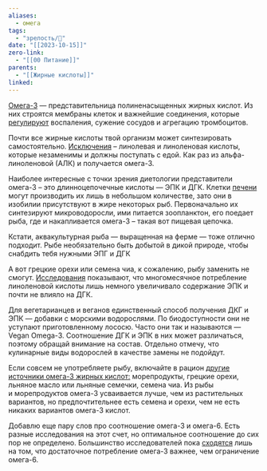 ```yaml
---
aliases:
  - омега
tags:
  - "зрелость/🌱"
date: "[[2023-10-15]]"
zero-link:
  - "[[00 Питание]]"
parents:
  - "[[Жирные кислоты]]"
linked:
---
```

[Омега-3](https://ods.od.nih.gov/factsheets/Omega3FattyAcids-HealthProfessional/) — представительница полиненасыщенных жирных кислот. Из них строятся мембраны клеток и важнейшие соединения, которые [регулируют](https://pubmed.ncbi.nlm.nih.gov/26374175/) воспаления, сужение сосудов и агрегацию тромбоцитов.

Почти все жирные кислоты твой организм может синтезировать самостоятельно. [Исключения](https://lpi.oregonstate.edu/mic/other-nutrients/essential-fatty-acids#-authors-reviewers) – линолевая и линоленовая кислоты, которые незаменимы и должны поступать с едой. Как раз из альфа-линоленовой (АЛК) и получается омега-3.

Наиболее интересные с точки зрения диетологии представители омега-3 – это длинноцепочечные кислоты — ЭПК и ДГК. Клетки [печени](Печень.md) могут производить их лишь в небольшом количестве, зато они в изобилии присутствуют в жире некоторых рыб. Первоначально их синтезируют микроводоросли, ими питается зоопланктон, его поедает рыба, где и накапливается омега-3 – такая вот пищевая цепочка.

Кстати, аквакультурная рыба — выращенная на ферме — тоже отлично подходит. Рыбе необязательно быть добытой в дикой природе, чтобы снабдить тебя нужными ЭПГ и ДГК

А вот грецкие орехи или семена чиа, к сожалению, рыбу заменить не смогут. [Исследования](https://rnd.edpsciences.org/articles/rnd/abs/2005/05/r5505/r5505.html) показывают, что многомесячное потребление линоленовой кислоты лишь немного увеличивало содержание ЭПК и почти не влияло на ДГК.

Для вегетарианцев и веганов единственный способ получения ДКГ и ЭПК — добавки с морскими водорослями. По биодоступности они не уступают приготовленному лососю. Часто они так и называются — Vegan Omega-3. Соотношение ДГК и ЭПК в них может различаться, поэтому обращай внимание на состав. Отдельно отмечу, что кулинарные виды водорослей в качестве замены не подойдут.

Если совсем не употребляете рыбу, включайте в рацион [другие источники омега-3 жирных кислот:](https://ods.od.nih.gov/factsheets/Omega3FattyAcids-HealthProfessional/) морепродукты, грецкие орехи, льняное масло или льняные семечки, семена чиа. Из рыбы и морепродуктов омега-3 усваивается лучше, чем из растительных вариантов, но предпочтительнее есть семена и орехи, чем не есть никаких вариантов омега-3 кислот.

Добавлю еще пару слов про соотношение омега-3 и омега-6. Есть разные исследования на этот счет, но оптимальное соотношение до сих пор не определено. Большинство исследователей пока [сходятся](https://ods.od.nih.gov/factsheets/Omega3FattyAcids-HealthProfessional/) лишь на том, что достаточное потребление омега-3 важнее, чем ограничение омега-6.

